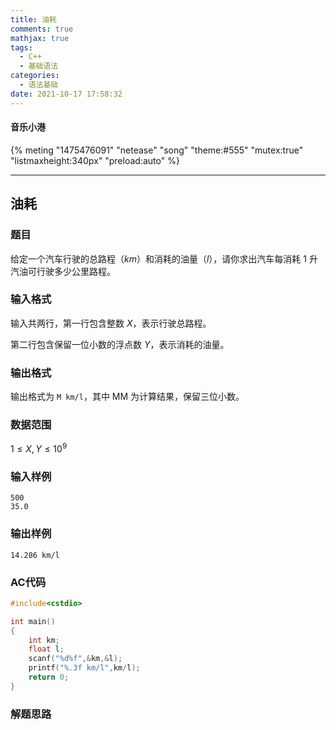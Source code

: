 ```yaml
---
title: 油耗
comments: true
mathjax: true
tags:
  - C++
  - 基础语法
categories:
  - 语法基础
date: 2021-10-17 17:58:32
---
```

#### 音乐小港
{% meting "1475476091" "netease" "song" "theme:#555" "mutex:true" "listmaxheight:340px" "preload:auto" %}

---
##  油耗

### 题目

给定一个汽车行驶的总路程（$km$）和消耗的油量（$l$），请你求出汽车每消耗 $1$ 升汽油可行驶多少公里路程。

### 输入格式

输入共两行，第一行包含整数 $X$，表示行驶总路程。

第二行包含保留一位小数的浮点数 $Y$，表示消耗的油量。

### 输出格式

输出格式为 `M km/l`，其中 MM 为计算结果，保留三位小数。

### 数据范围

$1≤X,Y≤10^9$

### 输入样例

```
500
35.0
```

### 输出样例

```
14.286 km/l
```

### AC代码

```c++
#include<cstdio>

int main()
{
    int km;
    float l;
    scanf("%d%f",&km,&l);
    printf("%.3f km/l",km/l);
    return 0;
}
```

### 解题思路